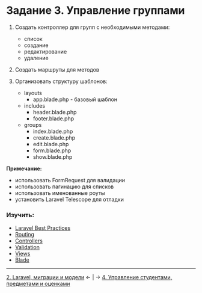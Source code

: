 # Задание 3. Управление группами
1. Создать контроллер для групп с необходимыми методами:
    - список
    - создание
    - редактирование
    - удаление

2. Создать маршруты для методов
3. Организовать структуру шаблонов:
    - layouts
        - app.blade.php - базовый шаблон
    - includes
        - header.blade.php
        - footer.blade.php
    - groups
        - index.blade.php
        - create.blade.php
        - edit.blade.php
        - form.blade.php
        - show.blade.php

**Примечание:**
- использовать FormRequest для валидации
- использовать пагинацию для списков
- использовать именованные роуты
- установить Laravel Telescope для отладки

### Изучить:
- [Laravel Best Practices](https://github.com/alexeymezenin/laravel-best-practices#follow-laravel-naming-conventions)
- [Routing](https://laravel.com/docs/5.8/routing)
- [Controllers](https://laravel.com/docs/5.8/controllers)
- [Validation](https://laravel.com/docs/5.8/validation)
- [Views](https://laravel.com/docs/5.8/views)
- [Blade](https://laravel.com/docs/5.8/blade)

---
[2. Laravel, миграции и модели](mission-2.md) ← | → [4. Управление студентами, предметами и оценками](mission-4.md)
